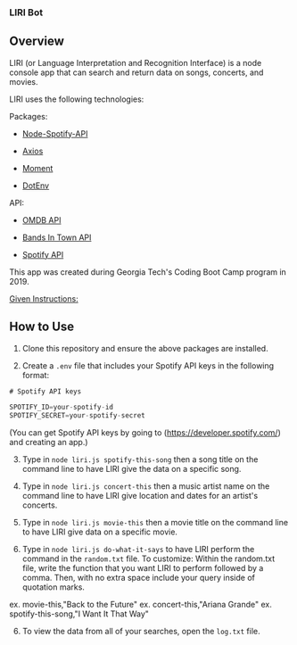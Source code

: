 ### LIRI Bot

## Overview

LIRI (or Language Interpretation and Recognition Interface) is a node console app that can search and return data on songs, concerts, and movies.

LIRI uses the following technologies:

  Packages:

  * [Node-Spotify-API](https://www.npmjs.com/package/node-spotify-api)

  * [Axios](https://www.npmjs.com/package/axios)

  * [Moment](https://www.npmjs.com/package/moment)

  * [DotEnv](https://www.npmjs.com/package/dotenv)

  API:

  * [OMDB API](http://www.omdbapi.com) 

  * [Bands In Town API](http://www.artists.bandsintown.com/bandsintown-api)

  * [Spotify API](https://developer.spotify.com/documentation/web-api/)

This app was created during Georgia Tech's Coding Boot Camp program in 2019.

[Given Instructions:](/homework_instructions.md)
  
## How to Use

1. Clone this repository and ensure the above packages are installed.

2. Create a `.env` file that includes your Spotify API keys in the following format:

```js
# Spotify API keys

SPOTIFY_ID=your-spotify-id
SPOTIFY_SECRET=your-spotify-secret
```
(You can get Spotify API keys by going to (https://developer.spotify.com/) and creating an app.)

3. Type in `node liri.js spotify-this-song` then a song title on the command line to have LIRI give the data on a specific song.

4. Type in `node liri.js concert-this` then a music artist name on the command line to have LIRI give location and dates for an artist's concerts.

5. Type in `node liri.js movie-this` then a movie title on the command line to have LIRI give data on a specific movie.

5. Type in `node liri.js do-what-it-says` to have LIRI perform the command in the `random.txt` file. To customize: Within the random.txt file, write the function that you want LIRI to perform followed by a comma. Then, with no extra space include your query inside of quotation marks.

  ex. movie-this,"Back to the Future"
  ex. concert-this,"Ariana Grande"
  ex. spotify-this-song,"I Want It That Way"

6. To view the data from all of your searches, open the `log.txt` file.
    


